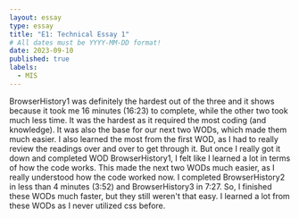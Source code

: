 ```yaml
---
layout: essay
type: essay
title: "E1: Technical Essay 1"
# All dates must be YYYY-MM-DD format!
date: 2023-09-10
published: true
labels:
  - MIS
---
```


BrowserHistory1 was definitely the hardest out of the three and it shows because it took me 16 minutes (16:23) to complete, while the other two took much less time. It was the hardest as it required the most coding (and knowledge). It was also the base for our next two WODs, which made them much easier. I also learned the most from the first WOD, as I had to really review the readings over and over to get through it. But once I really got it down and completed WOD BrowserHistory1, I felt like I learned a lot in terms of how the code works. This made the next two WODs much easier, as I really understood how the code worked now. I completed BrowserHistory2 in less than 4 minutes (3:52) and BrowserHistory3 in 7:27. So, I finished these WODs much faster, but they still weren't that easy. I learned a lot from these WODs as I never utilized css before.
